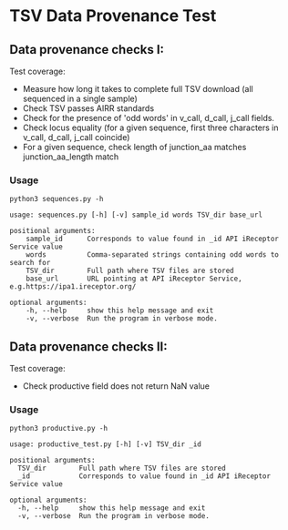 # TSV Data Provenance Test

## Data provenance checks I:

Test coverage: 

- Measure how long it takes to complete full TSV download (all sequenced in a single sample)
- Check TSV passes AIRR standards
- Check for the presence of 'odd words' in v_call, d_call, j_call fields.  
- Check locus equality (for a given sequence, first three characters in v_call, d_call, j_call coincide)
- For a given sequence, check length of junction_aa matches junction_aa_length match

### Usage

`python3 sequences.py -h`

    usage: sequences.py [-h] [-v] sample_id words TSV_dir base_url

    positional arguments:
        sample_id      Corresponds to value found in _id API iReceptor Service value
        words          Comma-separated strings containing odd words to search for
        TSV_dir        Full path where TSV files are stored
        base_url       URL pointing at API iReceptor Service, e.g.https://ipa1.ireceptor.org/

    optional arguments:
        -h, --help     show this help message and exit
        -v, --verbose  Run the program in verbose mode.

## Data provenance checks II:

Test coverage:

- Check productive field does not return NaN value

### Usage

`python3 productive.py -h`

    usage: productive_test.py [-h] [-v] TSV_dir _id

    positional arguments:
      TSV_dir        Full path where TSV files are stored
      _id            Corresponds to value found in _id API iReceptor Service value

    optional arguments:
      -h, --help     show this help message and exit
      -v, --verbose  Run the program in verbose mode.

